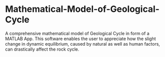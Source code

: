 # Mathematical-Model-of-Geological-Cycle
A comprehensive mathematical model of Geological Cycle in form of a MATLAB App. This software enables the user to appreciate how the slight change in dynamic equilibrium, caused by natural as well as human factors, can drastically affect the rock cycle. 
